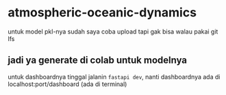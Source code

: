 # atmospheric-oceanic-dynamics
untuk model pkl-nya sudah saya coba upload tapi gak bisa walau pakai git lfs

jadi ya generate di colab untuk modelnya
---
untuk dashboardnya tinggal jalanin `fastapi dev`, nanti dashboardnya ada di localhost:port/dashboard (ada di terminal)
